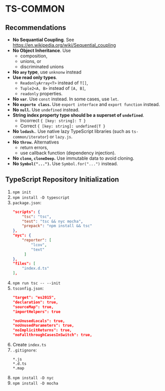 # TS-COMMON

## Recommendations

- **No Sequantial Coupling**. See https://en.wikipedia.org/wiki/Sequential_coupling
- **No Object Inheritance**. Use
  - composition,
  - unions, or
  - discriminated unions
- **No `any` type**, use `unknonw` instead
- **Use read only types**.
  - `ReadonlyArray<T>` instead of `T[]`,
  - `Tuple2<A, B>` instead of `[A, B]`,
  - `readonly` properties.
- **No `var`**. Use `const` instead. In some cases, use `let`.
- **No `exporte class`.** Use `export interface` and `export function` instead.
- **No `null`.** Use `undefined` instead.
- **String index property type should be a superset of `undefined`**.
  - Incorrect `{ [key: string]: T }`
  - Correct `{ [key: string]: undefined|T }`
- **No `lodash`.**. Use native lazy TypeScript libraries (such as `ts-common/iterator`) or `lazy.js`.
- **No `throw`.** Alternatives
  - return errors,
  - use callback function (dependency injection).
- **No `clone`, `cloneDeep`.** Use immutable data to avoid cloning.
- **No `Symbol("...")`.** Use `Symbol.for("...")` instead.

## TypeScript Repository Initialization

1. `npm init`
1. `npm install -D typescript`
1. `package.json`:
    ```json
    "scripts": {
        "tsc": "tsc",
        "test": "tsc && nyc mocha",
        "prepack": "npm install && tsc"
    },
    "nyc": {
        "reporter": [
            "lcov",
            "text"
         ]
    },
    "files": [
        "index.d.ts"
    ],
    ```
1. `npm run tsc -- --init`
1. `tsconfig.json`:
    ```json
    "target": "es2015",
    "declaration": true,
    "sourceMap": true,
    "importHelpers": true

    "noUnusedLocals": true,
    "noUnusedParameters": true,
    "noImplicitReturns": true,
    "noFallthroughCasesInSwitch": true,
    ```
1. Create `index.ts`
1. `.gitignore`:
    ```
    *.js
    *.d.ts
    *.map
    ```
1. `npm install -D nyc`
1. `npm install -D mocha`
